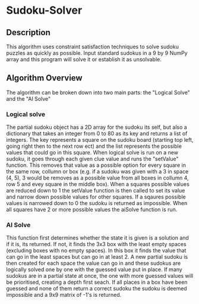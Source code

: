 # Sudoku-Solver
## Description
This algorithm uses constraint satisfaction techniques to solve sudoku puzzles as quickly as possible.
Input standard sudokus in a 9 by 9 NumPy array and this program will solve it or establish it as unsolvable.

## Algorithm Overview
The algorithm can be broken down into two main parts: the "Logical Solve" and the "AI Solve"

### Logical solve
The partial sudoku object has a 2D array for the sudoku its self, but also a dictionary that takes an integer from 0 to 80 as its key and returns a list of integers. The key represents a square on the sudoku board (starting top left, going right then to the next row ect) and the list represents the possible values that could go in this square.
When logical solve is run on a new sudoku, it goes through each given clue value and runs the "setValue" function. This removes that value as a possible option for every square in the same row, collumn or box (e.g. if a sudoku was given with a 3 in space (4, 5), 3 would be removes as a possible value from all boxes in collumn 4, row 5 and evey square in the middle box).
When a squares possible values are reduced down to 1 the setValue function is then called to set its value and narrow down possible values for other squares. If a sqaures possible values is narrowed down to 0 the sudoku is returned as impossible.
When all squares have 2 or more possible values the aiSolve function is run.

### AI Solve
This function first determines whether the state it is given is a solution and if it is, its returned.
If not, it finds the 3x3 box with the least empty spaces (excluding boxes with no empty spaces). In this box it finds the value that can go in the least spaces but can go in at least 2. A new partial sudoku is then created for each space the value can go in and these sudokus are logically solved one by one with the guessed value put in place.
If many sudokus are in a partial state at once, the one with more guessed values will be prioritised, creating a depth first seach.
If all places in a box have been guessed and none of them return a correct sudoku the sudoku is deemed impossible and a 9x9 matrix of -1's is returned.
